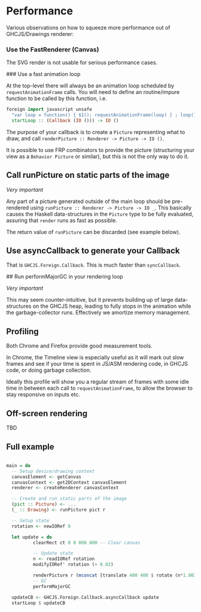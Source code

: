 

# Performance

Various observations on how to squeeze more performance out of GHCJS/Drawings renderer:


### Use the FastRenderer (Canvas)

The SVG render is not usable for serious performance cases.

### Use a fast animation loop

At the top-level there will always be an animation loop scheduled by `requestAnimationFrame` calls.
You will need to define an routine/impure function to be called by this function, i.e.  

```hs
foreign import javascript unsafe
  "var loop = function() { $1(); requestAnimationFrame(loop) } ; loop()"
  startLoop :: (Callback (IO ())) -> IO ()
```

The purpose of your callback is to create a `Picture` representing what to draw,
and call `renderPicture :: Renderer -> Picture -> IO ()`.

It is possible to use FRP combinators to provide the picture (structuring your view as a `Behavior Picture` or similar), but this is not the only way to do it.


## Call runPicture on static parts of the image

*Very important*

Any part of a picture generated outside of the main loop should be pre-rendered using `runPicture :: Renderer -> Picture -> IO _`.
This basically causes the Haskell data-structures in the `Picture` type to be fully evaluated, assuring that `render`
runs as fast as possible.

The return value of `runPicture` can be discarded (see example below).

## Use asyncCallback to generate your Callback

That is `GHCJS.Foreign.Callback`. This is much faster than `syncCallback`.

## Run performMajorGC in your rendering loop

*Very important*

This may seem counter-intuitive, but it prevents building up of large data-structures on the GHCJS heap, leading to fully
stops in the animation while the garbage-collector runs. Effectively we amortize memory management.

## Profiling

Both Chrome and Firefox provide good measurement tools.

In Chrome, the Timeline view is especially useful as it will mark out slow frames
and see if your time is spent in JS/ASM rendering code, in GHCJS code, or doing
garbage collection.

Ideally this profile will show you a regular stream of frames with some idle
time in between each call to `requestAnimationFrame`, to allow the browser to
stay responsive on inputs etc.

## Off-screen rendering

TBD

## Full example

```hs

main = do
  -- Setup device/drawing context
  canvasElement <- getCanvas
  canvasContext <- get2DContext canvasElement
  renderer <- createRenderer canvasContext

  -- Create and run static parts of the image
  (pict :: Picture) <- ...
  (_ :: Drawing) <- runPicture pict r

  -- Setup state
  rotation <- newIORef 0

  let update = do
          clearRect ct 0 0 800 800 -- Clear canvas

          -- Update state
          n <- readIORef rotation
          modifyIORef' rotation (+ 0.02)

          renderPicture r (mconcat [translate 400 400 $ rotate (n*1.003*pi*2) pict])
          -- GC
          performMajorGC

  updateCB <- GHCJS.Foreign.Callback.asyncCallback update
  startLoop $ updateCB
```
